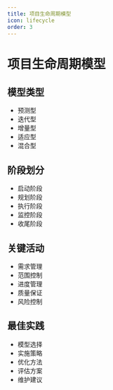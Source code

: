 ```yaml
---
title: 项目生命周期模型
icon: lifecycle
order: 3
---
```


# 项目生命周期模型

## 模型类型
- 预测型
- 迭代型
- 增量型
- 适应型
- 混合型

## 阶段划分
- 启动阶段
- 规划阶段
- 执行阶段
- 监控阶段
- 收尾阶段

## 关键活动
- 需求管理
- 范围控制
- 进度管理
- 质量保证
- 风险控制

## 最佳实践
- 模型选择
- 实施策略
- 优化方法
- 评估方案
- 维护建议
